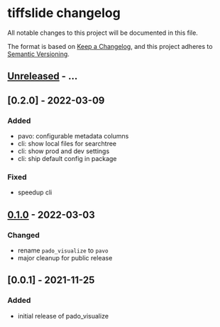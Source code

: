 # tiffslide changelog

All notable changes to this project will be documented in this file.

The format is based on [Keep a Changelog](https://keepachangelog.com/en/1.0.0/),
and this project adheres to [Semantic Versioning](https://semver.org/spec/v2.0.0.html).

## [Unreleased] - ...
## [0.2.0] - 2022-03-09
### Added
- pavo: configurable metadata columns
- cli: show local files for searchtree
- cli: show prod and dev settings
- cli: ship default config in package

### Fixed
- speedup cli

## [0.1.0] - 2022-03-03
### Changed
- rename `pado_visualize` to `pavo`
- major cleanup for public release

## [0.0.1] - 2021-11-25
### Added
- initial release of pado_visualize


[Unreleased]: https://github.com/bayer-int/pathdrive-pavo/compare/v0.1.0...HEAD
[0.1.0]: https://github.com/bayer-int/pathdrive-pavo/compare/v0.0.2...v0.1.0
[0.0.2]: https://github.com/bayer-int/pathdrive-pavo/tree/v0.0.2
